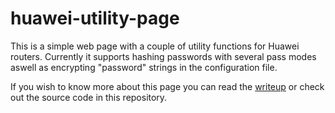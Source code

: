 # huawei-utility-page



This is a simple web page with a couple of utility functions for Huawei routers. Currently it supports hashing passwords with several pass modes aswell as encrypting "password" strings in the configuration file.

If you wish to know more about this page you can read the [writeup](https://blog.fayaru.me/posts/huawei_router_config/) or check out the source code in this  repository.


